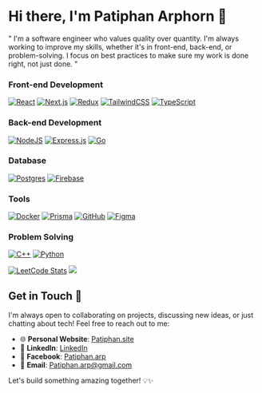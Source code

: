 # Hi there, I'm Patiphan Arphorn 👋

" I'm a software engineer who values quality over quantity. I'm always working to improve my skills, whether it's in front-end, back-end, or problem-solving. I focus on best practices to make sure my work is done right, not just done. "

### Front-end Development

[![React](https://img.shields.io/badge/React-%2320232a.svg?logo=react&logoColor=%2361DAFB)](#)
[![Next.js](https://img.shields.io/badge/Next.js-black?logo=next.js&logoColor=white)](#)
[![Redux](https://img.shields.io/badge/Redux-764ABC?logo=redux&logoColor=fff)](#)
[![TailwindCSS](https://img.shields.io/badge/Tailwind%20CSS-%2338B2AC.svg?logo=tailwind-css&logoColor=white)](#)
[![TypeScript](https://img.shields.io/badge/TypeScript-3178C6?logo=typescript&logoColor=fff)](#)

### Back-end Development

[![NodeJS](https://img.shields.io/badge/Node.js-6DA55F?logo=node.js&logoColor=white)](#)
[![Express.js](https://img.shields.io/badge/Express.js-%23404d59.svg?logo=express&logoColor=%2361DAFB)](#)
[![Go](https://img.shields.io/badge/Go-%2300ADD8.svg?&logo=go&logoColor=white)](#)

### Database

[![Postgres](https://img.shields.io/badge/Postgres-%23316192.svg?logo=postgresql&logoColor=white)](#)
[![Firebase](https://img.shields.io/badge/Firebase-039BE5?logo=Firebase&logoColor=white)](#)

### Tools

[![Docker](https://img.shields.io/badge/Docker-2496ED?logo=docker&logoColor=fff)](#)
[![Prisma](https://img.shields.io/badge/Prisma-2D3748?logo=prisma&logoColor=white)](#)
[![GitHub](https://img.shields.io/badge/GitHub-%23121011.svg?logo=github&logoColor=white)](#)
[![Figma](https://img.shields.io/badge/Figma-F24E1E?logo=figma&logoColor=white)](#)

### Problem Solving

[![C++](https://img.shields.io/badge/C++-%2300599C.svg?logo=c%2B%2B&logoColor=white)](#)
[![Python](https://img.shields.io/badge/Python-3776AB?logo=python&logoColor=fff)](#)


[![LeetCode Stats](https://leetcode-stats.vercel.app/api?username=Konpwomi&theme=dark)](https://leetcode.com/Konpwomi/)
![](https://github-readme-stats.vercel.app/api/top-langs/?username=Konpwomi&theme=dark&hide_border=true&include_all_commits=false&count_private=false&layout=compact)

## Get in Touch 🚀

I'm always open to collaborating on projects, discussing new ideas, or just chatting about tech! Feel free to reach out to me:

- 🌐 **Personal Website**: [Patiphan.site](https://www.patiphan.site)
- 💼 **LinkedIn**: [LinkedIn](https://www.linkedin.com/in/patiphan-arphorn/)
- 💬 **Facebook**: [Patiphan.arp](https://www.facebook.com/patiphan.arp)
- 📧 **Email**: [Patiphan.arp@gmail.com](mailto:Patiphan.arp@gmail.com)

Let's build something amazing together! 💡✨




<!-- Proudly created with GPRM ( https://gprm.itsvg.in ) -->
<!--
**Konpwomi/Konpwomi** is a ✨ _special_ ✨ repository because its `README.md` (this file) appears on your GitHub profile.

Here are some ideas to get you started:

- 🔭 I’m currently working on ...
- 🌱 I’m currently learning ...
- 👯 I’m looking to collaborate on ...
- 🤔 I’m looking for help with ...
- 💬 Ask me about ...
- 📫 How to reach me: ...
- 😄 Pronouns: ...
- ⚡ Fun fact: ...
-->
